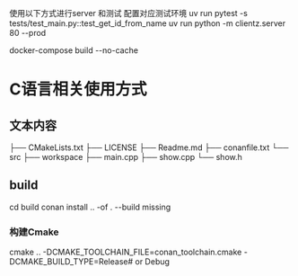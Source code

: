 使用以下方式进行server 和测试 配置对应测试环境 
uv run pytest -s tests/test_main.py::test_get_id_from_name 
uv run python -m clientz.server 80 --prod

docker-compose build --no-cache

# C语言相关使用方式

## 文本内容
├── CMakeLists.txt
├── LICENSE
├── Readme.md
├── conanfile.txt
└── src
    ├── workspace
        ├── main.cpp
        ├── show.cpp
        └── show.h

## build
cd build
conan install .. -of . --build missing
### 构建Cmake
cmake .. -DCMAKE_TOOLCHAIN_FILE=conan_toolchain.cmake -DCMAKE_BUILD_TYPE=Release# or Debug
